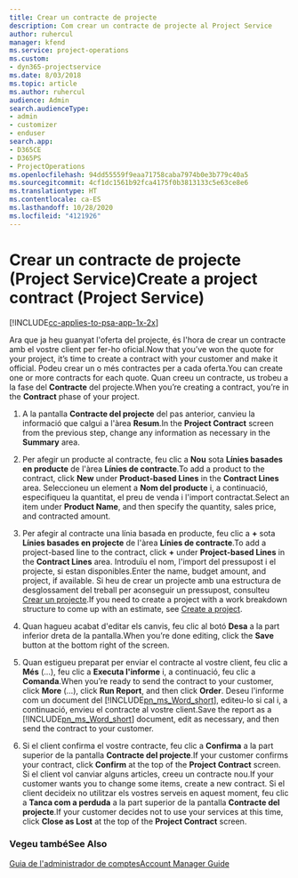 ```yaml
---
title: Crear un contracte de projecte
description: Com crear un contracte de projecte al Project Service
author: ruhercul
manager: kfend
ms.service: project-operations
ms.custom:
- dyn365-projectservice
ms.date: 8/03/2018
ms.topic: article
ms.author: ruhercul
audience: Admin
search.audienceType:
- admin
- customizer
- enduser
search.app:
- D365CE
- D365PS
- ProjectOperations
ms.openlocfilehash: 94dd55559f9eaa71758caba7974b0e3b779c40a5
ms.sourcegitcommit: 4cf1dc1561b92fca4175f0b3813133c5e63ce8e6
ms.translationtype: HT
ms.contentlocale: ca-ES
ms.lasthandoff: 10/28/2020
ms.locfileid: "4121926"
---
```

# <a name="create-a-project-contract-project-service"></a><span data-ttu-id="3bea7-103">Crear un contracte de projecte (Project Service)</span><span class="sxs-lookup"><span data-stu-id="3bea7-103">Create a project contract (Project Service)</span></span>

[!INCLUDE[cc-applies-to-psa-app-1x-2x](../includes/cc-applies-to-psa-app-1x-2x.md)]

<span data-ttu-id="3bea7-104">Ara que ja heu guanyat l'oferta del projecte, és l'hora de crear un contracte amb el vostre client per fer-ho oficial.</span><span class="sxs-lookup"><span data-stu-id="3bea7-104">Now that you’ve won the quote for your project, it’s time to create a contract with your customer and make it official.</span></span> <span data-ttu-id="3bea7-105">Podeu crear un o més contractes per a cada oferta.</span><span class="sxs-lookup"><span data-stu-id="3bea7-105">You can create one or more contracts for each quote.</span></span> <span data-ttu-id="3bea7-106">Quan creeu un contracte, us trobeu a la fase del **Contracte** del projecte.</span><span class="sxs-lookup"><span data-stu-id="3bea7-106">When you’re creating a contract, you’re in the **Contract** phase of your project.</span></span>  
  
1. <span data-ttu-id="3bea7-107">A la pantalla **Contracte del projecte** del pas anterior, canvieu la informació que calgui a l'àrea **Resum**.</span><span class="sxs-lookup"><span data-stu-id="3bea7-107">In the **Project Contract** screen from the previous step, change any information as necessary in the **Summary** area.</span></span>  
  
2. <span data-ttu-id="3bea7-108">Per afegir un producte al contracte, feu clic a **Nou** sota **Línies basades en producte** de l'àrea **Línies de contracte**.</span><span class="sxs-lookup"><span data-stu-id="3bea7-108">To add a product to the contract, click **New** under **Product-based Lines** in the **Contract Lines** area.</span></span> <span data-ttu-id="3bea7-109">Seleccioneu un element a **Nom del producte** i, a continuació, especifiqueu la quantitat, el preu de venda i l'import contractat.</span><span class="sxs-lookup"><span data-stu-id="3bea7-109">Select an item under **Product Name**, and then specify the quantity, sales price, and contracted amount.</span></span>  
  
3. <span data-ttu-id="3bea7-110">Per afegir al contracte una línia basada en producte, feu clic a **+** sota **Línies basades en projecte** de l'àrea **Línies de contracte**.</span><span class="sxs-lookup"><span data-stu-id="3bea7-110">To add a project-based line to the contract, click **+** under **Project-based Lines** in the **Contract Lines** area.</span></span> <span data-ttu-id="3bea7-111">Introduïu el nom, l'import del pressupost i el projecte, si estan disponibles.</span><span class="sxs-lookup"><span data-stu-id="3bea7-111">Enter the name, budget amount, and project, if available.</span></span> <span data-ttu-id="3bea7-112">Si heu de crear un projecte amb una estructura de desglossament del treball per aconseguir un pressupost, consulteu [Crear un projecte](../psa/create-project.md).</span><span class="sxs-lookup"><span data-stu-id="3bea7-112">If you need to create a project with a work breakdown structure to come up with an estimate, see [Create a project](../psa/create-project.md).</span></span>  
  
4. <span data-ttu-id="3bea7-113">Quan hagueu acabat d'editar els canvis, feu clic al botó **Desa** a la part inferior dreta de la pantalla.</span><span class="sxs-lookup"><span data-stu-id="3bea7-113">When you’re done editing, click the **Save** button at the bottom right of the screen.</span></span>  
  
5. <span data-ttu-id="3bea7-114">Quan estigueu preparat per enviar el contracte al vostre client, feu clic a **Més** (...), feu clic a **Executa l'informe** i, a continuació, feu clic a **Comanda**.</span><span class="sxs-lookup"><span data-stu-id="3bea7-114">When you’re ready to send the contract to your customer, click **More** (…), click **Run Report**, and then click **Order**.</span></span> <span data-ttu-id="3bea7-115">Deseu l'informe com un document del [!INCLUDE[pn_ms_Word_short](../includes/pn-ms-word-short.md)], editeu-lo si cal i, a continuació, envieu el contracte al vostre client.</span><span class="sxs-lookup"><span data-stu-id="3bea7-115">Save the report as a [!INCLUDE[pn_ms_Word_short](../includes/pn-ms-word-short.md)] document, edit as necessary, and then send the contract to your customer.</span></span>  
  
6. <span data-ttu-id="3bea7-116">Si el client confirma el vostre contracte, feu clic a **Confirma** a la part superior de la pantalla **Contracte del projecte**.</span><span class="sxs-lookup"><span data-stu-id="3bea7-116">If your customer confirms your contract, click **Confirm** at the top of the **Project Contract** screen.</span></span> <span data-ttu-id="3bea7-117">Si el client vol canviar alguns articles, creeu un contracte nou.</span><span class="sxs-lookup"><span data-stu-id="3bea7-117">If your customer wants you to change some items, create a new contract.</span></span> <span data-ttu-id="3bea7-118">Si el client decideix no utilitzar els vostres serveis en aquest moment, feu clic a **Tanca com a perduda** a la part superior de la pantalla **Contracte del projecte**.</span><span class="sxs-lookup"><span data-stu-id="3bea7-118">If your customer decides not to use your services at this time, click **Close as Lost** at the top of the **Project Contract** screen.</span></span>  
  
### <a name="see-also"></a><span data-ttu-id="3bea7-119">Vegeu també</span><span class="sxs-lookup"><span data-stu-id="3bea7-119">See Also</span></span>  
 [<span data-ttu-id="3bea7-120">Guia de l'administrador de comptes</span><span class="sxs-lookup"><span data-stu-id="3bea7-120">Account Manager Guide</span></span>](../psa/account-manager-guide.md)
